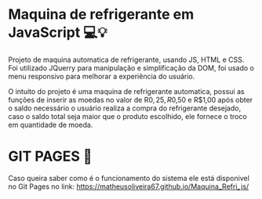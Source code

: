 # Maquina de refrigerante em JavaScript 💻💡
Projeto de maquina automatica de refrigerante, usando JS, HTML e CSS. Foi utilizado JQuerry para manipulação e simplificação da DOM, foi usado o menu responsivo para melhorar a experiência do usuário.

O intuito do projeto é uma maquina de refrigerante automatica, possui as funções de inserir as moedas no valor de R$0,25, R$0,50 e R$1,00 após obter o saldo necessário o usuário realiza 
a compra do refrigerante desejado, caso o saldo total seja maior que o produto escolhido, ele fornece o troco em quantidade de moeda.

# GIT PAGES 🚀
Caso queira saber como é o funcionamento do sistema ele está disponivel no Git Pages no link: https://matheusoliveira67.github.io/Maquina_Refri_js/ 
